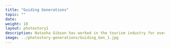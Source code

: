 ```yaml
---
title: "Guiding Generations"
topic: ""
date:
weight: 10
layout: photostory1
description: Natasha Gibson has worked in the tourism industry for over a decade, but being a single mother to her daughter Athaliah (pronounced Atta-lay-uh) has shown her that she can’t depend on it like she used to. 
image: ../photostory-generations/Guiding_Gen_1.jpg
---
```

